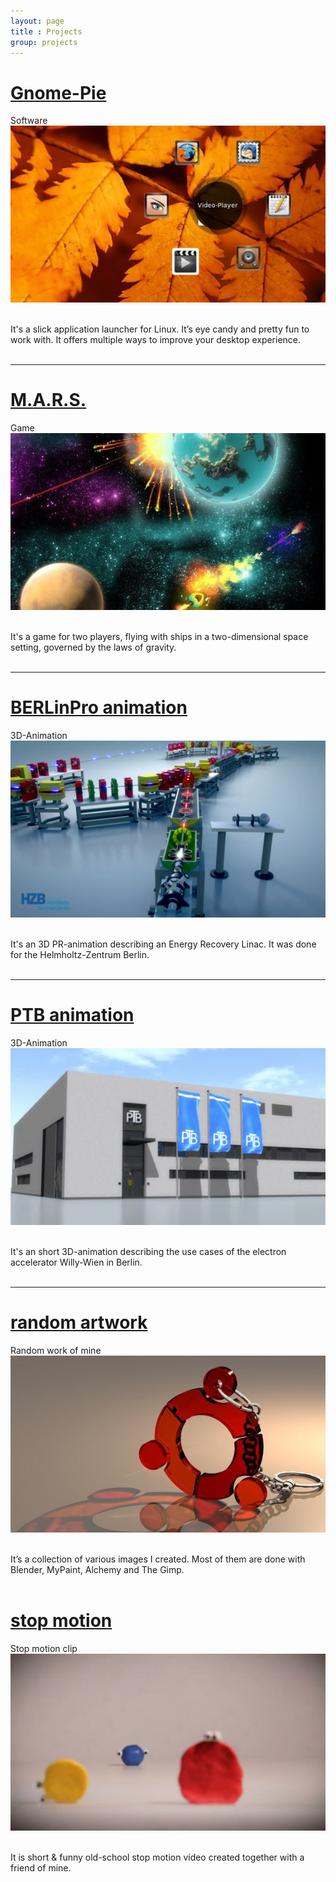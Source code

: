 ```yaml
---
layout: page
title : Projects
group: projects
---
```


<div class="row">
    <div class="col-sm-6 post-preview">
        <h1><a href="{{site.url}}/gnome-pie.html">Gnome-Pie</a></h1>
        <div>
            <div class="banner-left">Software</div>
            <a href="{{site.url}}/gnome-pie.html"><img class="img-responsive" src="/assets/pictures/medium/project-gnomepie.jpg" alt=""></a>
        </div><br/><p>
        It's a slick application launcher for Linux. It’s eye candy and pretty fun to work with. It offers multiple ways to improve your desktop experience.<br/><br/></p>
        <hr>
    </div>
    <div class="col-sm-6 post-preview">
        <h1><a href="{{site.url}}/mars.html">M.A.R.S.</a></h1>
        <div>
            <div class="banner-right">Game</div>
            <a href="{{site.url}}/mars.html"><img class="img-responsive" src="/assets/pictures/medium/project-mars.jpg" alt=""></a>
        </div><br/><p>
         It's a game for two players, flying with ships in a two-dimensional space setting, governed by the laws of gravity.<br/><br/></p>
        <hr>
    </div>
</div>


<div class="row">
    <div class="col-sm-6 post-preview">
        <h1><a href="{{site.url}}/hzb.html">BERLinPro animation</a></h1>
        <div>
            <div class="banner-left">3D-Animation</div>
            <a href="{{site.url}}/hzb.html"><img class="img-responsive" src="/assets/pictures/medium/project-hzb.jpg" alt=""></a>
        </div><br/><p>
         It's an 3D PR-animation describing an Energy Recovery Linac. It was done for the Helmholtz-Zentrum Berlin.<br/><br/></p>
        <hr>
    </div>
    <div class="col-sm-6 post-preview">
        <h1><a href="{{site.url}}/ptb.html">PTB animation</a></h1>
        <div>
            <div class="banner-right">3D-Animation</div>
            <a href="{{site.url}}/ptb.html"><img class="img-responsive" src="/assets/pictures/medium/project-ptb.jpg" alt=""></a>
        </div><br/><p>
         It's an short 3D-animation describing the use cases of the electron accelerator Willy-Wien in Berlin.<br/><br/></p>
        <hr>
    </div>
</div>


<div class="row">
    <div class="col-sm-6 post-preview">
        <h1><a href="{{site.url}}/artwork.html">random artwork</a></h1>
        <div>
            <div class="banner-left">Random work of mine</div>
            <a href="{{site.url}}/artwork.html"><img class="img-responsive" src="/assets/pictures/medium/project-artwork.jpg" alt=""></a>
        </div><br/><p>
         It’s a collection of various images I created. Most of them are done with Blender, MyPaint, Alchemy and The Gimp.<br/><br/></p>
    </div>
    <div class="col-sm-6 post-preview">
        <h1><a href="{{site.url}}/formes-et-couleurs.html">stop motion</a></h1>
        <div>
            <div class="banner-right">Stop motion clip</div>
            <a href="{{site.url}}/formes-et-couleurs.html"><img class="img-responsive" src="/assets/pictures/medium/project-formes-et-couleurs.jpg" alt=""></a>
        </div><br/><p>
         It is short &amp; funny old-school stop motion video created together with a friend of mine.<br/><br/></p>
    </div>
</div>
